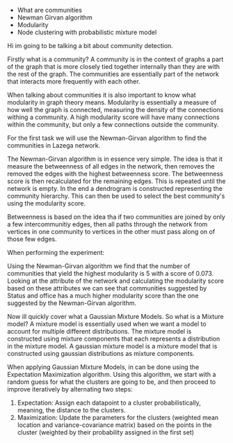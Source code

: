 - What are communities
- Newman Girvan algorithm
- Modularity
- Node clustering with probabilistic mixture model

Hi im going to be talking a bit about community detection.

Firstly what is a community?
A community is in the context of graphs a part of the graph that is more closely tied together internally than they are with the rest of the graph. The communities are essentially part of the network that interacts more frequently with each other.

When talking about communities it is also important to know what modularity in graph theory means. Modularity is essentially a measure of how well the graph is connected, measuring the density of the connections withing a community. A high modularity score will have many connections within the community, but only a few connections outside the community.

For the first task we will use the Newman-Girvan algorithm to find the communities in Lazega network. 

The Newman-Girvan algorithm is in essence very simple. The idea is that it measure the betweenness of all edges in the network, then removes the removed the edges with the highest betweenness score. The betweenness score is then recalculated for the remaining edges. This is repeated until the network is empty. In the end a dendrogram is constructed representing the community hierarchy. This can then be used to select the best community's using the modularity score.

Betweenness is based on the idea tha if two communities are joined by only a few intercommunitiy edges, then all paths through the network from vertices in one community to vertices in the other must pass along on of those few edges.

When performing the experiment:

Using the Newman-Girvan algorithm we find that the number of communities that yield the highest modularity is 5 with a score of 0.073. Looking at the attribute of the network and calculating the modularity score based on these attributes we can see that communities suggested by Status and office has a much higher modularity score than the one suggested by the Newman-Girvan algorithm.

Now ill quickly cover what a Gaussian Mixture Models. So what is a Mixture model?
A mixture model is essentially used when we want a model to account for multiple different distributions. The mixture model is constructed using mixture components that each represents a distribution in the mixture model. A gaussian mixture model is a mixture model that is constructed using gaussian distributions as mixture components.  

When applying Gaussian Mixture Models, in can be done using the Expectation Maximization algorithm. Using this algorithm, we start with a random guess for what the clusters are going to be, and then proceed to improve iteratively by alternating two steps:

1. Expectation: Assign each datapoint to a cluster probabilistically, meaning, the distance to the clusters.
2. Maximization: Update the parameters for the clusters (weighted mean location and variance-covariance matrix) based on the points in the cluster (weighted by their probability assigned in the first set)
